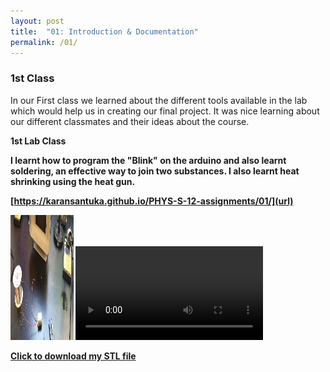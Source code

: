 ```yaml
---
layout: post
title:  "01: Introduction & Documentation"
permalink: /01/
---
```


### 1st Class

In our First class we learned about the different tools available in the lab which would help us in creating our final project.
It was nice learning about our different classmates and their ideas about the course.

<B> 1st Lab Class

I learnt how to program the "Blink" on the arduino and also learnt soldering, an effective way to join two substances. I also learnt heat shrinking using the heat gun. 

<p>	


<!-- You can include comments that will not be translated to HTML -->

<!-- You can include links and images in the following format: -->

[https://karansantuka.github.io/PHYS-S-12-assignments/01/](url)

<!-- Or, you can also directly include HTML, for example to make a split image -->

<img src="soldering n heatgun.jpg" alt="Planned Design" style="height: 200px; max-width: 20%">

<!-- You can also use HTML tags to include a video -->
<video controls>
	<source src="demo.mp4" type="video/mp4">
</video>

<!-- Or to add a download link to any (reasonably small) file in your permalink directory -->

<a href='cube.stl' download>Click to download my STL file</a>

